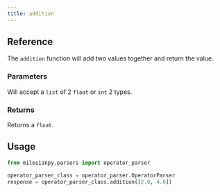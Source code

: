 ```yaml
---
title: addition
---
```


## Reference
The `addition` function will add two values together and return the value.

### Parameters
Will accept a `list` of 2 `float` or `int` 2 types.

### Returns
Returns a `float`.

## Usage
```python
from milesianpy.parsers import operator_parser

operator_parser_class = operator_parser.OperatorParser
response = operator_parser_class.addition([2.0, 4.0])
```
